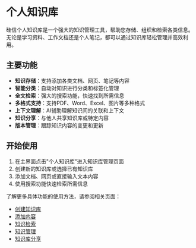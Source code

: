 # 个人知识库

硅信个人知识库是一个强大的知识管理工具，帮助您存储、组织和检索各类信息。无论是学习资料、工作文档还是个人笔记，都可以通过知识库轻松管理并高效利用。

## 主要功能

- **知识存储**：支持添加各类文档、网页、笔记等内容
- **智能分类**：自动对知识进行分类和标签化管理
- **全文检索**：强大的搜索功能，快速找到所需信息
- **多格式支持**：支持PDF、Word、Excel、图片等多种格式
- **上下文理解**：AI辅助理解知识间的关联和上下文
- **知识分享**：与他人共享知识库或特定内容
- **版本管理**：跟踪知识内容的变更和更新

## 开始使用

1. 在主界面点击"个人知识库"进入知识库管理页面
2. 创建新的知识库或选择已有知识库
3. 添加文档、网页或直接输入文本内容
4. 使用搜索功能快速检索所需信息

了解更多具体功能的使用方法，请参阅相关页面：

- [创建知识库](./create.md)
- [添加内容](./add-content.md)
- [知识检索](./search.md)
- [知识管理](./management.md)
- [知识库分享](./sharing.md)
